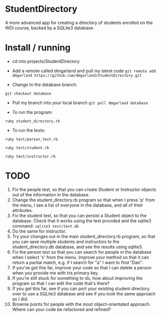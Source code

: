 StudentDirectory
================

A more advanced app for creating a directory of students enrolled on the WDI course, backed by a SQLite3 database.

# Install / running

* cd into projects/StudentDirectory
* Add a remote called dmgarland and pull my latest code
```git remote add dmgarland https://github.com/dmgarland/StudentDirectory.git```

* Change to the database branch:

```git checkout database```

* Pull my branch into your local branch
```git pull dmgarland database```

* To run the program: 

```ruby student_directory.rb```
* To run the tests:
 
```ruby test/person_test.rb```

```ruby test/student.rb```

```ruby test/instructor.rb```

# TODO
1. Fix the people test, so that you can create Student or Instructor objects out of the information in the database.
2. Change the student_directory.rb program so that when I press 'p' from the menu, I see a list of everyone in the database, and all of their attributes.
3. Fix the student test, so that you can persist a Student object to the database. Check that it works using the test provided and the sqlite3 command:
```sqlite3 test/test.db```
4. Do the same for instructor.
5. Try your changes out in the main student_directory.rb program, so that you can save multiple students and instructors to the student_directory.db database, and see the results using sqlite3.
6. Fix the person test so that you can search for people in the database when I select 's' from the menu. Improve your method so that it can return a partial match, e.g. if I search for "a" I want to find "Dan".
7. If you've got this far, improve your code so that I can delete a person when you provide me with his primary key. 
8. If you're still stuck for something to do, how about improving the program so that I can edit the code that's there?
9. If you get this far, see if you can port your existing student directory over to use a SQLite3 database and see if you took the same approach as I did.
10. Brownie points for people with the most object-orientated approach. Where can your code be refactored and refined?
